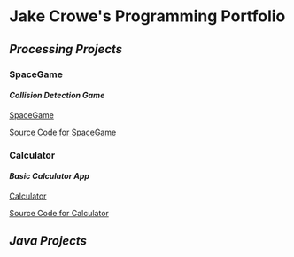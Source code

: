 # Jake Crowe's Programming Portfolio

## *Processing Projects*

### SpaceGame
#### *Collision Detection Game*

[SpaceGame](https://github.com/jakecrowe/programming-1/blob/gh-pages/images/spacegame.png)

[Source Code for SpaceGame](https://github.com/jakecrowe/programming-1/blob/gh-pages/src/SpaceGame.zip)

### Calculator
#### *Basic Calculator App*

[Calculator](https://github.com/jakecrowe/programming-1/blob/gh-pages/images/Calculator.png)

[Source Code for Calculator](https://github.com/jakecrowe/programming-1/blob/gh-pages/src/Calculator.zip)

## *Java Projects*
